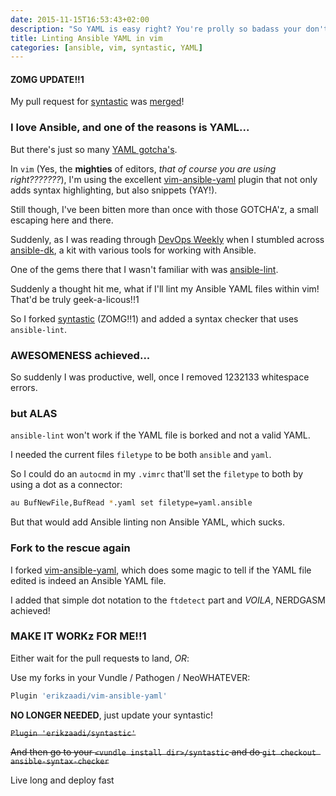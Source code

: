 ```yaml
---
date: 2015-11-15T16:53:43+02:00
description: "So YAML is easy right? You're prolly so badass your don't event lint your YAML..."
title: Linting Ansible YAML in vim
categories: [ansible, vim, syntastic, YAML]
---
```


#### ZOMG UPDATE!!1

My pull request for [syntastic](https://github.com/scrooloose/syntastic) was [merged](https://github.com/scrooloose/syntastic/pull/1599#issuecomment-156838042)!

### I love Ansible, and one of the reasons is YAML...

But there's just so many [YAML gotcha's](http://docs.ansible.com/ansible/YAMLSyntax.html#gotchas).

In `vim` (Yes, the **mighties** of editors, _that of course you are using right???????_), I'm using the excellent [vim-ansible-yaml](https://github.com/chase/vim-ansible-yaml) plugin that not only adds syntax highlighting, but also snippets (YAY!).

Still though, I've been bitten more than once with those GOTCHA'z, a small escaping here and there.

Suddenly, as I was reading through [DevOps Weekly](http://www.devopsweekly.com/) when I stumbled across [ansible-dk](https://github.com/omniti-labs/ansible-dk), a kit with various tools for working with Ansible.

One of the gems there that I wasn't familiar with was [ansible-lint](https://github.com/willthames/ansible-lint).

Suddenly a thought hit me, what if I'll lint my Ansible YAML files within vim! That'd be truly geek-a-licous!!1

So I forked [syntastic](https://github.com/scrooloose/syntastic/pull/1599) (ZOMG!!1) and added a syntax checker that uses `ansible-lint`.

### AWESOMENESS achieved...

So suddenly I was productive, well, once I removed 1232133 whitespace errors.

### but ALAS

`ansible-lint` won't work if the YAML file is borked and not a valid YAML.

I needed the current files `filetype` to be both `ansible` and `yaml`.

So I could do an `autocmd` in my `.vimrc` that'll set the `filetype` to both by using a dot as a connector:

```bash
au BufNewFile,BufRead *.yaml set filetype=yaml.ansible
```

But that would add Ansible linting non Ansible YAML, which sucks.

### Fork to the rescue again

I forked [vim-ansible-yaml](https://github.com/chase/vim-ansible-yaml/pull/48), which does some magic to tell if the YAML file edited is indeed an Ansible YAML file.

I added that simple dot notation to the `ftdetect` part and _VOILA_, NERDGASM achieved!

### MAKE IT WORKz FOR ME!!1

Either wait for the pull request<del>s</del> to land, _OR_:


Use my forks in your Vundle / Pathogen / NeoWHATEVER:

```bash
Plugin 'erikzaadi/vim-ansible-yaml'
``` 
**NO LONGER NEEDED**, just update your syntastic!

<del>`Plugin 'erikzaadi/syntastic'`</del>

<del>And then go to your `<vundle install dir>/syntastic` and do `git checkout ansible-syntax-checker`</del>

Live long and deploy fast
